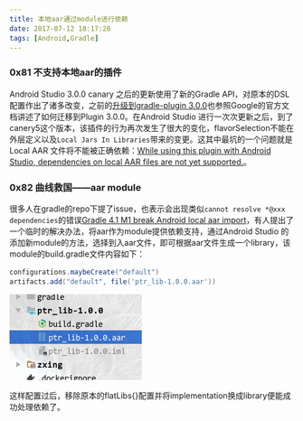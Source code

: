```yaml
---
title: 本地aar通过module进行依赖
date: 2017-07-12 18:17:28
tags: [Android,Gradle]
---
```


### 0x81 不支持本地aar的插件

Android Studio 3.0.0 canary 之后的更新使用了新的Gradle API，对原本的DSL配置作出了诸多改变，之前的[升级到gradle-plugin 3.0.0](https://fioneragh.github.io/2017/05/18/%E5%8D%87%E7%BA%A7%E5%88%B0gradle-plugin-3-0-0/)也参照Google的官方文档讲述了如何迁移到Plugin 3.0.0。在Android Studio 进行一次次更新之后，到了canery5这个版本，该插件的行为再次发生了很大的变化，flavorSelection不能在外层定义以及`Local Jars In Libraries`带来的变更。这其中最坑的一个问题就是Local AAR 文件将不能被正确依赖：[While using this plugin with Android Studio, dependencies on local AAR files are not yet supported.](https://developer.android.google.cn/studio/build/gradle-plugin-3-0-0.html)。

### 0x82 曲线救国——aar module

很多人在gradle的repo下提了issue，也表示会出现类似`cannot resolve *@xxx dependencies`的错误[Gradle 4.1 M1 break Android local aar import](https://github.com/gradle/gradle/issues/2370)，有人提出了一个临时的解决办法，将aar作为module提供依赖支持，通过Android Studio 的添加新module的方法，选择到入aar文件，即可根据aar文件生成一个library，该module的build.gradle文件内容如下：

```Groovy
configurations.maybeCreate("default")
artifacts.add("default", file('ptr_lib-1.0.0.aar'))
```

![目录结构](/images/2017_07_12_01.png)

这样配置过后，移除原本的flatLibs{}配置并将implementation换成library便能成功处理依赖了。
